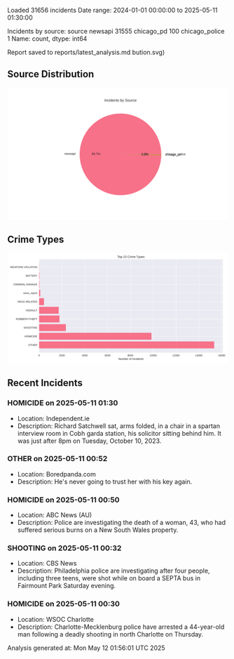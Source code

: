 
Loaded 31656 incidents
Date range: 2024-01-01 00:00:00 to 2025-05-11 01:30:00

Incidents by source:
source
newsapi           31555
chicago_pd          100
chicago_police        1
Name: count, dtype: int64

Report saved to reports/latest_analysis.md
bution.svg)

## Source Distribution
![Source Distribution](images/source_distribution.svg)

## Crime Types
![Crime Types](images/crime_types.svg)

## Recent Incidents

### HOMICIDE on 2025-05-11 01:30
- Location: Independent.ie
- Description: Richard Satchwell sat, arms folded, in a chair in a spartan interview room in Cobh garda ­station, his solicitor sitting behind him. It was just after 8pm on Tuesday, October 10, 2023.


### OTHER on 2025-05-11 00:52
- Location: Boredpanda.com
- Description: He's never going to trust her with his key again.


### HOMICIDE on 2025-05-11 00:50
- Location: ABC News (AU)
- Description: Police are investigating the death of a woman, 43, who had suffered serious burns on a New South Wales property.


### SHOOTING on 2025-05-11 00:32
- Location: CBS News
- Description: Philadelphia police are investigating after four people, including three teens, were shot while on board a SEPTA bus in Fairmount Park Saturday evening.


### HOMICIDE on 2025-05-11 00:30
- Location: WSOC Charlotte
- Description: Charlotte-Mecklenburg police have arrested a 44-year-old man following a deadly shooting in north Charlotte on Thursday.

Analysis generated at: Mon May 12 01:56:01 UTC 2025
